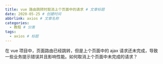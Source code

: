 ```yaml
---
title: vue 路由跳转时取消上个页面中的请求 # 文章标题
date: 2020-05-25 # 创建时间
abbrlink: axios # 文章名称
categories:
  - 教程 # 分类
tags:
  - axios # 标题
---
```


在 vue 项目中，页面路由已经跳转，但是上个页面中的 ajax 请求还未完成，导致一些业务提示错误并且影响性能。如何取消上个页面中未完成的请求？

<!-- more -->
